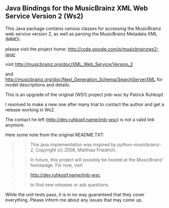 
Java Bindings for the MusicBrainz XML Web Service Version 2 (Ws2)
-----------------------------------------------------------------

This Java package contains various classes for accessing the MusicBrainz
web service version 2, as well as parsing the MusicBrainz Metadata XML (MMD).

please visit the project home: http://code.google.com/p/musicbrainzws2-java/

visit http://musicbrainz.org/doc/XML_Web_Service/Version_2

and  http://musicbrainz.org/doc/Next_Generation_Schema/SearchServerXML
for model descriptions and details.

This is an upgrade of the original (WS1) project jmb-wsc by Patrick Ruhkopf.

I resolved to make a new one after many trial to contact the author and get 
a release working in Ws2.

The contact he left (http://dev.ruhkopf.name/jmb-wsc) is not a valid link anymore.

Here some note from the original README.TXT:

>> This java implementation was inspired by python-musicbrainz-2,
>> Copyright (c) 2006, Matthias Friedrich.

>> In future, this project will possibly be hosted at the MusicBrainz'
>> homepage. For now, visit 

>>    http://dev.ruhkopf.name/jmb-wsc
    
>> to find new releases or ask questions.

While the unit tests pass, it is in no way guaranteed that they cover
everything. Please inform me about any issues that may come up. 
